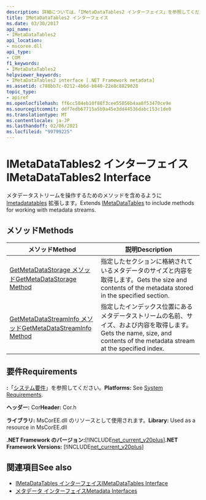 ```yaml
---
description: 詳細については、「IMetaDataTables2 インターフェイス」を参照してください。
title: IMetaDataTables2 インターフェイス
ms.date: 03/30/2017
api_name:
- IMetaDataTables2
api_location:
- mscoree.dll
api_type:
- COM
f1_keywords:
- IMetaDataTables2
helpviewer_keywords:
- IMetaDataTables2 interface [.NET Framework metadata]
ms.assetid: c788bb7c-0212-4b6d-b840-22e8c8829028
topic_type:
- apiref
ms.openlocfilehash: ff6cc584eb10f88f3cee55056b4aa8f53470ce9e
ms.sourcegitcommit: ddf7edb67715a5b9a45e3dd44536dabc153c1de0
ms.translationtype: MT
ms.contentlocale: ja-JP
ms.lasthandoff: 02/06/2021
ms.locfileid: "99799225"
---
```

# <a name="imetadatatables2-interface"></a><span data-ttu-id="4cd2b-103">IMetaDataTables2 インターフェイス</span><span class="sxs-lookup"><span data-stu-id="4cd2b-103">IMetaDataTables2 Interface</span></span>

<span data-ttu-id="4cd2b-104">メタデータストリームを操作するためのメソッドを含めるように [Imetadatatables](imetadatatables-interface.md) 拡張します。</span><span class="sxs-lookup"><span data-stu-id="4cd2b-104">Extends [IMetaDataTables](imetadatatables-interface.md) to include methods for working with metadata streams.</span></span>  
  
## <a name="methods"></a><span data-ttu-id="4cd2b-105">メソッド</span><span class="sxs-lookup"><span data-stu-id="4cd2b-105">Methods</span></span>  
  
|<span data-ttu-id="4cd2b-106">メソッド</span><span class="sxs-lookup"><span data-stu-id="4cd2b-106">Method</span></span>|<span data-ttu-id="4cd2b-107">説明</span><span class="sxs-lookup"><span data-stu-id="4cd2b-107">Description</span></span>|  
|------------|-----------------|  
|[<span data-ttu-id="4cd2b-108">GetMetaDataStorage メソッド</span><span class="sxs-lookup"><span data-stu-id="4cd2b-108">GetMetaDataStorage Method</span></span>](imetadatatables2-getmetadatastorage-method.md)|<span data-ttu-id="4cd2b-109">指定したセクションに格納されているメタデータのサイズと内容を取得します。</span><span class="sxs-lookup"><span data-stu-id="4cd2b-109">Gets the size and contents of the metadata stored in the specified section.</span></span>|  
|[<span data-ttu-id="4cd2b-110">GetMetaDataStreamInfo メソッド</span><span class="sxs-lookup"><span data-stu-id="4cd2b-110">GetMetaDataStreamInfo Method</span></span>](imetadatatables2-getmetadatastreaminfo-method.md)|<span data-ttu-id="4cd2b-111">指定したインデックス位置にあるメタデータストリームの名前、サイズ、および内容を取得します。</span><span class="sxs-lookup"><span data-stu-id="4cd2b-111">Gets the name, size, and contents of the metadata stream at the specified index.</span></span>|  
  
## <a name="requirements"></a><span data-ttu-id="4cd2b-112">要件</span><span class="sxs-lookup"><span data-stu-id="4cd2b-112">Requirements</span></span>  

 <span data-ttu-id="4cd2b-113">**:**「[システム要件](../../get-started/system-requirements.md)」を参照してください。</span><span class="sxs-lookup"><span data-stu-id="4cd2b-113">**Platforms:** See [System Requirements](../../get-started/system-requirements.md).</span></span>  
  
 <span data-ttu-id="4cd2b-114">**ヘッダー:** Cor</span><span class="sxs-lookup"><span data-stu-id="4cd2b-114">**Header:** Cor.h</span></span>  
  
 <span data-ttu-id="4cd2b-115">**ライブラリ:** MsCorEE.dll のリソースとして使用されます。</span><span class="sxs-lookup"><span data-stu-id="4cd2b-115">**Library:** Used as a resource in MsCorEE.dll</span></span>  
  
 <span data-ttu-id="4cd2b-116">**.NET Framework のバージョン:**[!INCLUDE[net_current_v20plus](../../../../includes/net-current-v20plus-md.md)]</span><span class="sxs-lookup"><span data-stu-id="4cd2b-116">**.NET Framework Versions:** [!INCLUDE[net_current_v20plus](../../../../includes/net-current-v20plus-md.md)]</span></span>  
  
## <a name="see-also"></a><span data-ttu-id="4cd2b-117">関連項目</span><span class="sxs-lookup"><span data-stu-id="4cd2b-117">See also</span></span>

- [<span data-ttu-id="4cd2b-118">IMetaDataTables インターフェイス</span><span class="sxs-lookup"><span data-stu-id="4cd2b-118">IMetaDataTables Interface</span></span>](imetadatatables-interface.md)
- [<span data-ttu-id="4cd2b-119">メタデータ インターフェイス</span><span class="sxs-lookup"><span data-stu-id="4cd2b-119">Metadata Interfaces</span></span>](metadata-interfaces.md)
